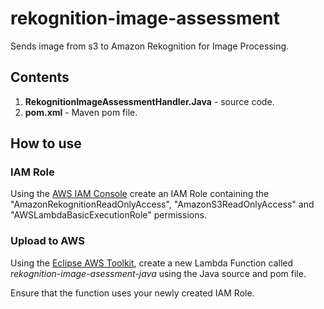 # rekognition-image-assessment

Sends image from s3 to Amazon Rekognition for Image Processing.  

## Contents

1. **RekognitionImageAssessmentHandler.Java** - source code.
2. **pom.xml** - Maven pom file.

## How to use

### IAM Role

Using the [AWS IAM Console](https://aws.amazon.com/console/) create an IAM Role containing the "AmazonRekognitionReadOnlyAccess", "AmazonS3ReadOnlyAccess" and "AWSLambdaBasicExecutionRole" permissions. 

### Upload to AWS

Using the [Eclipse AWS Toolkit](http://docs.aws.amazon.com/toolkit-for-eclipse/v1/user-guide/welcome.html), create a new Lambda Function called *rekognition-image-asessment-java* using the Java source and pom file.

Ensure that the function uses your newly created IAM Role.
